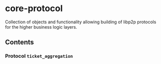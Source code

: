 # core-protocol

Collection of objects and functionality allowing building of libp2p protocols for the higher business logic layers.

## Contents
### Protocol `ticket_aggregation`
